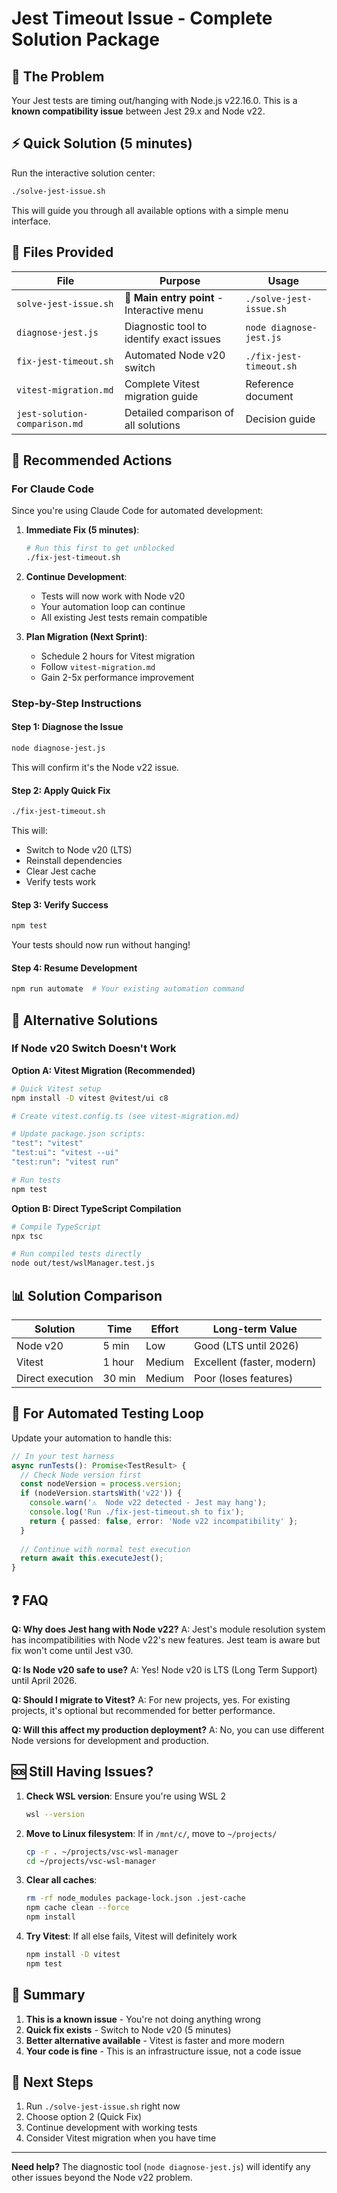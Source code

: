 # Jest Timeout Issue - Complete Solution Package

## 🚨 The Problem

Your Jest tests are timing out/hanging with Node.js v22.16.0. This is a **known compatibility issue** between Jest 29.x and Node v22.

## ⚡ Quick Solution (5 minutes)

Run the interactive solution center:

```bash
./solve-jest-issue.sh
```

This will guide you through all available options with a simple menu interface.

## 📁 Files Provided

| File | Purpose | Usage |
|------|---------|-------|
| `solve-jest-issue.sh` | 🎯 **Main entry point** - Interactive menu | `./solve-jest-issue.sh` |
| `diagnose-jest.js` | Diagnostic tool to identify exact issues | `node diagnose-jest.js` |
| `fix-jest-timeout.sh` | Automated Node v20 switch | `./fix-jest-timeout.sh` |
| `vitest-migration.md` | Complete Vitest migration guide | Reference document |
| `jest-solution-comparison.md` | Detailed comparison of all solutions | Decision guide |

## 🎯 Recommended Actions

### For Claude Code

Since you're using Claude Code for automated development:

1. **Immediate Fix (5 minutes)**:
   ```bash
   # Run this first to get unblocked
   ./fix-jest-timeout.sh
   ```

2. **Continue Development**:
   - Tests will now work with Node v20
   - Your automation loop can continue
   - All existing Jest tests remain compatible

3. **Plan Migration (Next Sprint)**:
   - Schedule 2 hours for Vitest migration
   - Follow `vitest-migration.md`
   - Gain 2-5x performance improvement

### Step-by-Step Instructions

#### Step 1: Diagnose the Issue
```bash
node diagnose-jest.js
```
This will confirm it's the Node v22 issue.

#### Step 2: Apply Quick Fix
```bash
./fix-jest-timeout.sh
```
This will:
- Switch to Node v20 (LTS)
- Reinstall dependencies
- Clear Jest cache
- Verify tests work

#### Step 3: Verify Success
```bash
npm test
```
Your tests should now run without hanging!

#### Step 4: Resume Development
```bash
npm run automate  # Your existing automation command
```

## 🔄 Alternative Solutions

### If Node v20 Switch Doesn't Work

**Option A: Vitest Migration (Recommended)**
```bash
# Quick Vitest setup
npm install -D vitest @vitest/ui c8

# Create vitest.config.ts (see vitest-migration.md)

# Update package.json scripts:
"test": "vitest"
"test:ui": "vitest --ui"
"test:run": "vitest run"

# Run tests
npm test
```

**Option B: Direct TypeScript Compilation**
```bash
# Compile TypeScript
npx tsc

# Run compiled tests directly
node out/test/wslManager.test.js
```

## 📊 Solution Comparison

| Solution | Time | Effort | Long-term Value |
|----------|------|--------|-----------------|
| Node v20 | 5 min | Low | Good (LTS until 2026) |
| Vitest | 1 hour | Medium | Excellent (faster, modern) |
| Direct execution | 30 min | Medium | Poor (loses features) |

## 🤖 For Automated Testing Loop

Update your automation to handle this:

```typescript
// In your test harness
async runTests(): Promise<TestResult> {
  // Check Node version first
  const nodeVersion = process.version;
  if (nodeVersion.startsWith('v22')) {
    console.warn('⚠️  Node v22 detected - Jest may hang');
    console.log('Run ./fix-jest-timeout.sh to fix');
    return { passed: false, error: 'Node v22 incompatibility' };
  }
  
  // Continue with normal test execution
  return await this.executeJest();
}
```

## ❓ FAQ

**Q: Why does Jest hang with Node v22?**
A: Jest's module resolution system has incompatibilities with Node v22's new features. Jest team is aware but fix won't come until Jest v30.

**Q: Is Node v20 safe to use?**
A: Yes! Node v20 is LTS (Long Term Support) until April 2026.

**Q: Should I migrate to Vitest?**
A: For new projects, yes. For existing projects, it's optional but recommended for better performance.

**Q: Will this affect my production deployment?**
A: No, you can use different Node versions for development and production.

## 🆘 Still Having Issues?

1. **Check WSL version**: Ensure you're using WSL 2
   ```bash
   wsl --version
   ```

2. **Move to Linux filesystem**: If in `/mnt/c/`, move to `~/projects/`
   ```bash
   cp -r . ~/projects/vsc-wsl-manager
   cd ~/projects/vsc-wsl-manager
   ```

3. **Clear all caches**:
   ```bash
   rm -rf node_modules package-lock.json .jest-cache
   npm cache clean --force
   npm install
   ```

4. **Try Vitest**: If all else fails, Vitest will definitely work
   ```bash
   npm install -D vitest
   npm test
   ```

## 📝 Summary

1. **This is a known issue** - You're not doing anything wrong
2. **Quick fix exists** - Switch to Node v20 (5 minutes)
3. **Better alternative available** - Vitest is faster and more modern
4. **Your code is fine** - This is an infrastructure issue, not a code issue

## 🚀 Next Steps

1. Run `./solve-jest-issue.sh` right now
2. Choose option 2 (Quick Fix)
3. Continue development with working tests
4. Consider Vitest migration when you have time

---

**Need help?** The diagnostic tool (`node diagnose-jest.js`) will identify any other issues beyond the Node v22 problem.